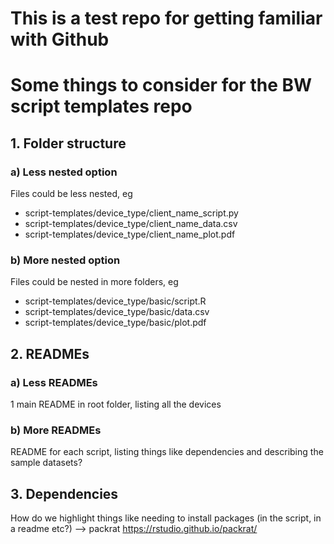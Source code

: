 # This is a test repo for getting familiar with Github

# Some things to consider for the BW script templates repo

## 1. Folder structure
### a) Less nested option
Files could be less nested, eg
* script-templates/device_type/client_name_script.py
* script-templates/device_type/client_name_data.csv
* script-templates/device_type/client_name_plot.pdf

### b) More nested option
Files could be nested in more folders, eg
* script-templates/device_type/basic/script.R
* script-templates/device_type/basic/data.csv
* script-templates/device_type/basic/plot.pdf

## 2. READMEs
### a) Less READMEs
1 main README in root folder, listing all the devices

### b) More READMEs
README for each script, listing things like dependencies and describing the sample datasets?

## 3. Dependencies
How do we highlight things like needing to install packages (in the script, in a readme etc?)
--> packrat https://rstudio.github.io/packrat/
